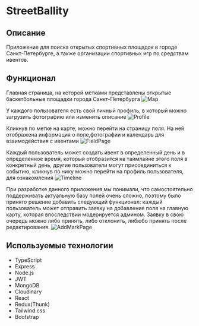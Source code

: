 # StreetBallity

## Описание

Приложение для поиска открытых спортивных площадок в городе Санкт-Петербурге, а также организации спортивных игр по средствам ивентов.

## Функционал
Главная страница, на которой метками представлены открытые баскетбольные площадки города Санкт-Петербурга
![Map](https://user-images.githubusercontent.com/48245816/115680208-0b7d1e80-a35c-11eb-958e-9ae258a45787.png)

У каждого пользователя есть свой личный профиль, в который можно загрузить фотографию или изменить описание
![Profile](https://user-images.githubusercontent.com/48245816/115680333-26e82980-a35c-11eb-9e82-8791066b9bd8.png)

Кликнув по метке на карте, можно перейти на страницу поля. На ней отображена информация о поле,фотографии и календарь для взаимодействия с ивентами
![FieldPage](https://user-images.githubusercontent.com/48245816/115680440-3b2c2680-a35c-11eb-9a9f-b132f252a039.png)

Каждый пользователь может создать ивент в определенный день и в определенное время, который отобразится на таймлайне этого поля в конкретный день, другие пользователи могут присоединиться к событию, кликнув по нику можно перейти на профиль пользователя, для ознакомления
![Timeline](https://user-images.githubusercontent.com/48245816/115680542-5434d780-a35c-11eb-9c60-c3c4d5c90904.png)

При разработке данного приложения мы понимали, что самостоятельно поддерживать актуальную базу полей очень сложно, поэтому было принято решение добавить следующий функционал:
каждый пользователь может отправить заявку на добавление поля на главную карту, которая впоследствии модерируется админом. Заявку в свою очередь можно либо принять, либо отклонить, либюбо принять после редактирования.
![AddMarkPage](https://user-images.githubusercontent.com/48245816/115680747-85150c80-a35c-11eb-8761-0f1deb691400.png)


## Используемые технологии
- TypeScript
- Express
- Node.js
- JWT
- MongoDB
- Cloudinary
- React
- Redux(Thunk)
- Tailwind css
- Bootstrap
